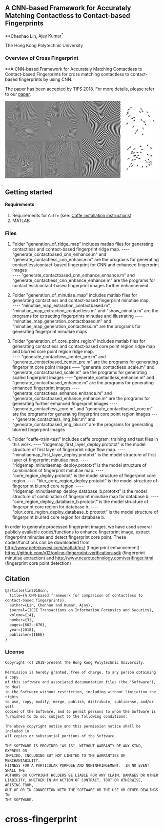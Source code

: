 ## A CNN-based Framework for Accurately Matching Contactless to Contact-based Fingerprints

**[Chenhao Lin](mailto:linchenhao@xjtu.edu.cn), [Ajay Kumar<sup>\*</sup>](mailto:ajay.kumar@polyu.edu.hk)

The Hong Kong Polytechnic University

### Overview of Cross Fingerprint
**A CNN-based Framework for Accurately Matching Contactless to Contact-based Fingerprints for cross matching contactless to contact-based fingerprints by using CNN.  

The paper has been accepted by TIFS 2018. For more details, please refer to our [paper](https://ieeexplore.ieee.org/abstract/document/8409476/).

<p align="left">
<img src="sample-fingerprints.png" alt="Sample fingerprints" width="900px">
</p>

## Getting started
#### Requirements
1. Requirements for `Caffe` (see: [Caffe installation instructions](http://caffe.berkeleyvision.org/installation.html))
2. MATLAB

### Files

1. Folder "generation_of_ridge_map" includes matlab files for generating contactless and contact-based fingerprint ridge map.
	---- "generate_contactbased_cnn_enhance.m" and "generate_contactless_cnn_enhance.m" are the programs for generating contactless/contact-based fingerprint 
		 for CNN and enhanced fingerprint images  
	---- "generate_contactbased_cnn_enhance_enhance.m" and "generate_contactless_cnn_enhance_enhance.m" are the programs for contactless/contact-based 
		 fingerprint images further enhancement	
	
		 
2. Folder "generation_of_minutiae_map" includes matlab files for generating contactless and contact-based fingerprint minutiae map.		 
	---- "minutiae_map_extraction_contactbased.m", "minutiae_map_extraction_contactless.m" and "show_minutia.m" are the programs for extracting fingerprints 
		 minutiae and illustrating 
	---- "minutiae_map_generation_contactbased.m" and "minutiae_map_generation_contactless.m" are the programs for generating fingerprint minutiae maps

3. Folder "generation_of_core_point_region" includes matlab files for generating contactless and contact-based core point region ridge map and blurred core point region ridge map.		 
	---- "generate_contactless_center_pre.m" and "generate_contactbased_center_pre.m" are the programs for generating fingerprint core point images
	---- "generate_contactless_scale.m" and "generate_contactbased_scale.m" are the programs for generating scaled fingerprint images
	---- "generate_contactless_enhance.m" and "generate_contactbased_enhance.m" are the programs for generating enhanced fingerprint images
	---- "generate_contactless_enhance_enhance.m" and "generate_contactbased_enhance_enhance.m" are the programs for generating further enhanced fingerprint images
	---- "generate_contactless_core.m" and "generate_contactbased_core.m" are the programs for generating fingerprint core point region images
	---- "generate_contactless_img_blur.m" and "generate_contactbased_img_blur.m" are the programs for generating blurred fingerprint images	

4. Folder "caffe-train-test" includes caffe program, training and test files in this work.
	---- "ridgemap_first_layer_deploy.prototxt" is the model structure of first layer of fingerprint ridge flow map. 
    ---- "minutiaemap_first_layer_deploy.prototxt" is the model structure of first layer of fingerprint minutiae map. 
    ---- "ridgemap_minutiaemap_deploy.prototxt" is the model structure of combination of fingerprint minutiae map.
    ---- "core_region_deploy.prototxt" is the model structure of fingerprint core region. 
    ---- "blur_core_region_deploy.prototxt" is the model structure of fingerprint blurred core region. 
    ---- "ridgemap_minutiaemap_deploy_database_b.prototxt" is the model structure of combination of fingerprint minutiae map for database b.
    ---- "core_region_deploy_database_b.prototxt" is the model structure of fingerprint core region for database b. 
    ---- "blur_core_region_deploy_database_b.prototxt" is the model structure of fingerprint blurred core region for database b. 

In order to generate processed fingerprint images, we have used several publicly available codes/functions to enhance fingerprint image, extract fingerprint minutiae and detect fingerprint core point.
These codes/functions can be downloaded from http://www.peterkovesi.com/matlabfns/ (fingerprint enhancement) https://github.com/v12/online-fingerprint-verification-sdk (fingerprint minutiae extraction) and http://www.neurotechnology.com/verifinger.html (fingerprint core point detection)

## Citation
```
@article{lin2018cnn,
  title={A CNN-based framework for comparison of contactless to contact-based fingerprints},
  author={Lin, Chenhao and Kumar, Ajay},
  journal={IEEE Transactions on Information Forensics and Security},
  volume={14},
  number={3},
  pages={662--676},
  year={2018},
  publisher={IEEE}
}
```


### License

```
Copyright (c) 2018-present The Hong Kong Polytechnic University.

Permission is hereby granted, free of charge, to any person obtaining a copy
of this software and associated documentation files (the "Software"), to deal
in the Software without restriction, including without limitation the rights
to use, copy, modify, merge, publish, distribute, sublicense, and/or sell
copies of the Software, and to permit persons to whom the Software is
furnished to do so, subject to the following conditions:

The above copyright notice and this permission notice shall be included in
all copies or substantial portions of the Software.

THE SOFTWARE IS PROVIDED "AS IS", WITHOUT WARRANTY OF ANY KIND, EXPRESS OR
IMPLIED, INCLUDING BUT NOT LIMITED TO THE WARRANTIES OF MERCHANTABILITY,
FITNESS FOR A PARTICULAR PURPOSE AND NONINFRINGEMENT.  IN NO EVENT SHALL THE
AUTHORS OR COPYRIGHT HOLDERS BE LIABLE FOR ANY CLAIM, DAMAGES OR OTHER
LIABILITY, WHETHER IN AN ACTION OF CONTRACT, TORT OR OTHERWISE, ARISING FROM,
OUT OF OR IN CONNECTION WITH THE SOFTWARE OR THE USE OR OTHER DEALINGS IN
THE SOFTWARE.
```
# cross-fingerprint
